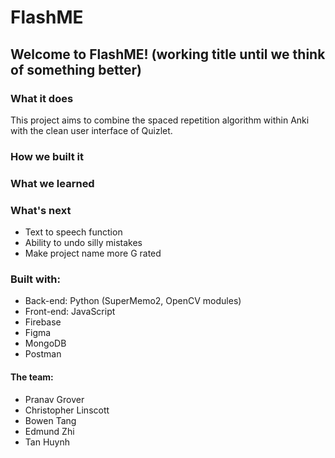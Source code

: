 # FlashME

## Welcome to FlashME! (working title until we think of something better)

### What it does
This project aims to combine the spaced repetition algorithm within Anki with the clean user interface of Quizlet.

### How we built it

### What we learned


### What's next
* Text to speech function
* Ability to undo silly mistakes
* Make project name more G rated

### Built with:
* Back-end: Python (SuperMemo2, OpenCV modules)
* Front-end: JavaScript
* Firebase
* Figma
* MongoDB
* Postman

#### The team:
* Pranav Grover
* Christopher Linscott
* Bowen Tang
* Edmund Zhi
* Tan Huynh